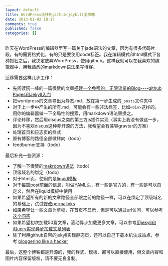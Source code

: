 ```yaml
---
layout: default
title: WordPress迁移到github(jeykll)全攻略
date: 2013-01-02 18:17
comments: true
published: false
categories: []
---
```


昨天在WordPress的编辑器里写一篇关于jade语法的文章，因为有很多代码片段，有的需要格式化，有的只是要使用code标签。我在编辑模式和html模式下各种抓狂之后，我决定放弃WordPress，使用github。这样我就可以在我喜欢的编辑器中，用我熟悉的markdown语法来写博客。

迁移需要这样几步工作：

* 先阅读阮一峰的一篇很赞的文章[搭建一个免费的，无限流量的Blog----github Pages和Jekyll入门](http://www.ruanyifeng.com/blog/2012/08/blogging_with_jekyll.html) 
* 把wordpress的文章导出为静态.md，放在第一步生成的`_posts`文件夹中
* 对于上一步中产生的所有.md，可能会有一些非法标签，比如`<div>`这样的。用你的编辑器做一下全局性的搜索，用markdown语法替换之。
* 评论转移，然后用discus之类的第三方js插件实现（事实上我没有做这一步，因为不喜欢discus这种非开源的方法，我希望会有兼容gravtar的方案）
* 处理首页和日志页的样式
* 原有博客的路径全部做转向（todo）
* feedburner支持（todo）

最后补充一些资源：
* 了解一下很赞的[makrdown语法](http://wowubuntu.com/markdown/)（todo）
* 顶级域名的绑定（todo）
* 对于html页，使用的是[liquid模板](https://github.com/shopify/liquid/wiki/liquid-for-designers)
* 对于每篇post前面的信息，叫做[YAML头](https://github.com/mojombo/jekyll/wiki/YAML-Front-Matter)，有一些是官方的，有一些是可以自定义，然后在liquid模板中使用
* 如果希望所有的新的文章路径全部跟之前的路径一样，可以在绑定了顶级域名的基础上，试试[修改permalinks](https://github.com/mojombo/jekyll/wiki/Permalinks)
* 如果希望让一些文章为草稿，在首页不显示，但是可以通过url访问，可以参考[这个问答](https://gist.github.com/2870636)
* 如果希望初次加载50篇文章，滚动异步加载更多文章，可以参考[用jekyll和jQuery实现异步加载文章列表](http://yanping.me/cn/blog/2012/10/10/asynchronous-loading-post-list-with-jekyll-and-jQuery/)
* 除了利用github自带的jekyll实现静态页，还可以自己下载本机生成站点，参考 [bloggering like a hacker](http://tom.preston-werner.com/2008/11/17/blogging-like-a-hacker.html)


最后，这整个博客都是开源的，我的样式、模板、都可以直接使用，但文章内容和图片内容保留版权，请不要无良复制。




